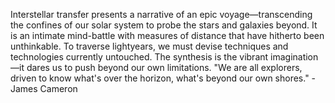 
Interstellar transfer presents a narrative of an epic voyage—transcending the confines of our solar system to probe the stars and galaxies beyond. It is an intimate mind-battle with measures of distance that have hitherto been unthinkable. To traverse lightyears, we must devise techniques and technologies currently untouched. The synthesis is the vibrant imagination—it dares us to push beyond our own limitations. "We are all explorers, driven to know what's over the horizon, what's beyond our own shores." -  James Cameron


